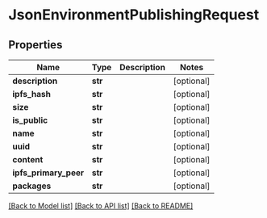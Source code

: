 # JsonEnvironmentPublishingRequest


## Properties
Name | Type | Description | Notes
------------ | ------------- | ------------- | -------------
**description** | **str** |  | [optional] 
**ipfs_hash** | **str** |  | [optional] 
**size** | **str** |  | [optional] 
**is_public** | **str** |  | [optional] 
**name** | **str** |  | [optional] 
**uuid** | **str** |  | [optional] 
**content** | **str** |  | [optional] 
**ipfs_primary_peer** | **str** |  | [optional] 
**packages** | **str** |  | [optional] 

[[Back to Model list]](../README.md#documentation-for-models) [[Back to API list]](../README.md#documentation-for-api-endpoints) [[Back to README]](../README.md)


